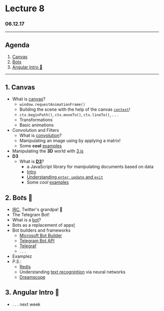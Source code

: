 # Lecture 8

### 06.12.17

---
## Agenda

1. [Canvas](#1-canvas)
1. [Bots](#2-bots-🤖)
1. [Angular Intro 📐](#3-angular-intro-📐)

---

## 1. Can*v*as

* What is [can*v*as](https://developer.mozilla.org/en-US/docs/Web/API/Canvas_API/Tutorial)?
  * `window.requestAnimationFrame()`
  * Building the scene with the help of the canvas [`context`](https://developer.mozilla.org/en-US/docs/Web/API/CanvasRenderingContext2D)!
  * `ctx.beginPath()`, `ctx.moveTo()`, `ctx.lineTo()`,  . . .
  * Transformations
  * Basic animations
* Con*v*olution and Filters
  * What is [con*v*olution](https://en.wikipedia.org/wiki/Convolution)?
  * Manipulating an image using by applying a matrix!
  * Some **cool** [examples](https://www.html5rocks.com/en/tutorials/canvas/imagefilters/)
* Manipulating the **3D** world with [3.js](https://threejs.org/)
* **D3**
  * What is [**D3**](https://d3js.org/)?
    * a JavaScript library for manipulating documents based on data
    * [Intro](http://christopheviau.com/d3_tutorial/)
    * [Understanding `enter`, `update` and `exit`](https://medium.com/@c_behrens/enter-update-exit-6cafc6014c36)
    * Some *cool* [examples](https://github.com/d3/d3/wiki/Gallery)

## 2. Bo*t*s 🤖

* [IRC](https://en.wikipedia.org/wiki/Internet_Relay_Chat), Twitter's grandpa! 👴
* The Telegram Bot!
* What is a [bot](https://en.wikipedia.org/wiki/Internet_bot)?
* Bots as a replacement of apps[!](https://www.google.bg/search?ei=LuonWrKFI8aHU6_MmLgH&q=bots+as+a+replacement+of+apps&oq=bots+as+a+replacement+of+apps&gs_l=psy-ab.3...22893.25289.0.25421.14.14.0.0.0.0.152.1383.6j7.13.0....0...1c.1.64.psy-ab..4.0.0....0.KjsM8QofnJs)
* Bot builders and frameworks
  * [Microsoft Bot Builder](https://docs.microsoft.com/en-us/bot-framework/nodejs/bot-builder-nodejs-quickstart)
  * [Telegram Bot API](https://github.com/yagop/node-telegram-bot-api)
  * [Telegraf](https://github.com/telegraf/telegraf)
  * . . .
* E*x*amplez
* *P.S.*:
  * [Redis](https://redis.io/)
  * Understanding [text recognintion](http://scs.ryerson.ca/~aharley/vis/conv/flat.html) via neural networks
  * [Dreamscope](https://dreamscopeapp.com/)

## 3. Angular Intro 📐

* . . . next week